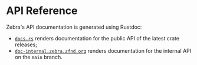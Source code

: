 # API Reference

Zebra's API documentation is generated using Rustdoc:

- [`docs.rs`](https://docs.rs/releases/search?query=zebrad) renders documentation for the public API
  of the latest crate releases;
- [`doc-internal.zebra.zfnd.org`](https://doc-internal.zebra.zfnd.org/) renders documentation for
  the internal API on the `main` branch.
